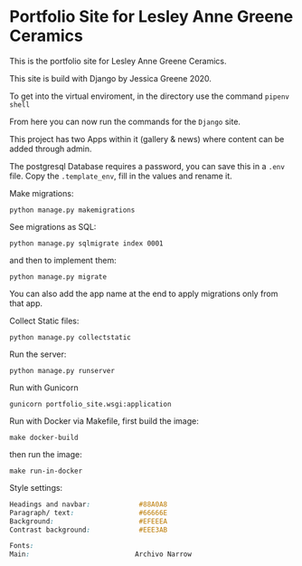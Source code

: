 # Portfolio Site for Lesley Anne Greene Ceramics

This is the portfolio site for Lesley Anne Greene Ceramics.

This site is build with Django by Jessica Greene 2020.

To get into the virtual enviroment, in the directory use the command `pipenv shell`

From here you can now run the commands for the `Django` site.

This project has two Apps within it (gallery & news) where content can be added through admin.

The postgresql Database requires a password, you can save this in a `.env` file. Copy the `.template_env`, fill in the values and rename it.

Make migrations:

`python manage.py makemigrations`

See migrations as SQL:

`python manage.py sqlmigrate index 0001`

and then to implement them:

`python manage.py migrate`

You can also add the app name at the end to apply migrations only from that app.

Collect Static files:

`python manage.py collectstatic`

Run the server:

`python manage.py runserver`

Run with Gunicorn

`gunicorn portfolio_site.wsgi:application`

Run with Docker via Makefile, first build the image:

`make docker-build`

then run the image:

`make run-in-docker`


Style settings:

``` css
Headings and navbar:            #88A0A8
Paragraph/ text:                #66666E
Background:                     #EFEEEA
Contrast background:            #EEE3AB

Fonts:
Main:                          Archivo Narrow

```